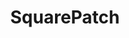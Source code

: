 ---
path: "/projects/project1"
title: "SquarePatch"
description: "Clean and simple Squarespace plugins"
link: this is the link
icon: this is the icon
---